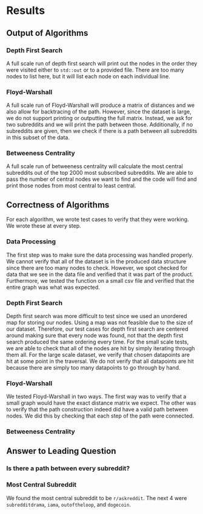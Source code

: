 # Results

## Output of Algorithms
### Depth First Search
A full scale run of depth first search will print out the nodes in the order they were visited either to `std::out` or to a provided file. There are too many nodes to list here, but it will list each node on each individual line. 

### Floyd-Warshall
A full scale run of Floyd-Warshall will produce a matrix of distances and we also allow for backtracing of the path. However, since the dataset is large, we do not support printing or outputting the full matrix. Instead, we ask for two subreddits and we will print the path between those. Additionally, if no subreddits are given, then we check if there is a path between all subreddits in this subset of the data. 

### Betweeness Centrality
A full scale run of betweeness centrality will calculate the most central subreddits out of the top 2000 most subscribed subreddits. We are able to pass the number of central nodes we want to find and the code will find and print those nodes from most central to least central. 

## Correctness of Algorithms
For each algorithm, we wrote test cases to verify that they were working. We wrote these at every step. 
### Data Processing
The first step was to make sure the data processing was handled properly. We cannot verify that all of the dataset is in the produced data structure since there are too many nodes to check. However, we spot checked for data that we see in the data file and verified that it was part of the product. Furthermore, we tested the function on a small csv file and verified that the entire graph was what was expected. 

### Depth First Search
Depth first search was more difficult to test since we used an unordered map for storing our nodes. Using a map was not feasible due to the size of our dataset. Therefore, our test cases for depth first search are centered around making sure that every node was found, not that the depth first search produced the same ordering every time. For the small scale tests, we are able to check that all of the nodes are hit by simply iterating through them all. For the large scale dataset, we verify that chosen datapoints are hit at some point in the traversal. We do not verify that all datapoints are hit because there are simply too many datapoints to go through by hand. 

### Floyd-Warshall
We tested Floyd-Warshall in two ways. The first way was to verify that a small graph would have the exact distance matrix we expect. The other was to verify that the path construction indeed did have a valid path between nodes. We did this by checking that each step of the path were connected. 

### Betweeness Centrality


## Answer to Leading Question
### Is there a path between every subreddit?


### Most Central Subreddit
We found the most central subreddit to be `r/askreddit`. The next 4 were `subredditdrama`, `iama`, `outoftheloop`, and `dogecoin`.  